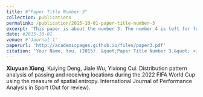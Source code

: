 ```yaml
---
title: #"Paper Title Number 3"
collection: publications
permalink: /publication/2015-10-01-paper-title-number-3
excerpt: 'This paper is about the number 3. The number 4 is left for future work.'
date: #2015-10-01
venue: #'Journal 1'
paperurl: 'http://academicpages.github.io/files/paper3.pdf'
citation: 'Your Name, You. (2015). &quot;Paper Title Number 3.&quot; <i>Journal 1</i>. 1(3).'
---
```





**Xiuyuan Xiong**, Kuiying Deng, Jiale Wu, Yixiong Cui. Distribution pattern analysis of passing and receiving locations during the 2022 FIFA World Cup using the measure of spatial entropy. International Journal of Performance Analysis in Sport (Out for review).
